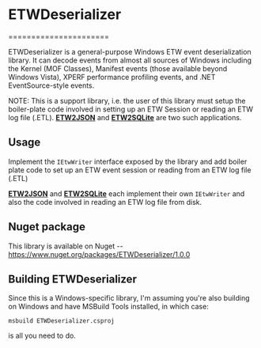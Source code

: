 # ETWDeserializer
======================

ETWDeserializer is a general-purpose Windows ETW event deserialization library. It can decode events from almost all sources of Windows including the Kernel (MOF Classes), Manifest events (those available beyond Windows Vista), XPERF performance profiling events, and .NET EventSource-style events.

NOTE: This is a support library, i.e. the user of this library must setup the boiler-plate code involved in setting up an ETW Session or reading an ETW log file (.ETL). [**ETW2JSON**](http://github.com/ETWTools/ETW2JSON) and [**ETW2SQLite**](http://github.com/ETWTools/ETW2SQLite) are two such applications.

## Usage

Implement the ``IEtwWriter`` interface exposed by the library and add boiler plate code to set up an ETW event session or reading from an ETW log file (.ETL)

[**ETW2JSON**](http://github.com/ETWTools/ETW2JSON) and [**ETW2SQLite**](http://github.com/ETWTools/ETW2SQLite) each implement their own ``IEtwWriter`` and also the code involved in reading an ETW log file from disk.

## Nuget package

This library is available on Nuget -- https://www.nuget.org/packages/ETWDeserializer/1.0.0

## Building ETWDeserializer

Since this is a Windows-specific library, I'm assuming you're also building on Windows and have MSBuild Tools installed, in which case:

``msbuild ETWDeserializer.csproj``

is all you need to do.